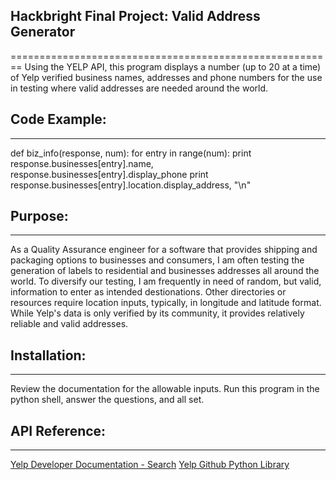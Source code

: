 ## **Hackbright Final Project:** Valid Address Generator
========================================================
Using the YELP API, this program displays a number (up to 20 at a time) of Yelp verified business names, addresses and phone numbers for the use in testing where valid addresses are needed around the world. 

## Code Example: 
-------------------------------------------------------
def biz_info(response, num):
	for entry in range(num):
		print response.businesses[entry].name, response.businesses[entry].display_phone
		print response.businesses[entry].location.display_address, "\n"

## Purpose: 
--------------------------------------------------------
As a Quality Assurance engineer for a software that provides shipping and packaging options to businesses and consumers, I am often testing the generation of labels to residential and businesses addresses all around the world. To diversify our testing, I am frequently in need of random, but valid, information to enter as intended destionations. Other directories or resources require location inputs, typically, in longitude and latitude format. While Yelp's data is only verified by its community, it provides relatively reliable and valid addresses. 

## Installation: 
---------------------------------------------------------- 
Review the documentation for the allowable inputs. Run this program in the python shell, answer the questions, and all set. 

## API Reference: 
-----------------------------------------------------------
[Yelp Developer Documentation - Search](https://www.yelp.com/developers/documentation/v2/search_api) 
[Yelp Github Python Library](https://github.com/Yelp/yelp-python) 
